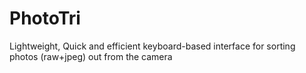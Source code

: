 # PhotoTri
Lightweight, Quick and efficient keyboard-based interface for sorting photos (raw+jpeg) out from the camera
